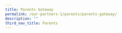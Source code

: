 ```yaml
---
title: Parents Gateway
permalink: /our-partners-1/parents/parents-gateway/
description: ""
third_nav_title: Parents
---
```


